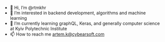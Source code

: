 - 👋 Hi, I’m @rtmkhr
- 👀 I’m interested in backend development, algorithms and machine learning
- 🌱 I’m currently learning graphQL, Keras, and generally computer science at Kyiv Polytechnic Institute
- 📫 How to reach me artem.k@cybearsoft.com

<!---
rtmkhr/rtmkhr is a ✨ special ✨ repository because its `README.md` (this file) appears on your GitHub profile.
You can click the Preview link to take a look at your changes.
--->
